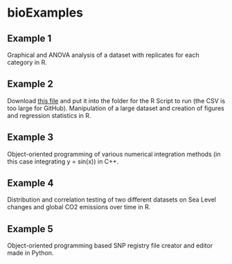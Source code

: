 # bioExamples

## Example 1
Graphical and ANOVA analysis of a dataset with replicates for each category in R.

## Example 2
Download [this file](https://drive.google.com/uc?export=download&id=1wanzy5r_kzWjQnBUdUTD5ZnbVSoAX1do) and put it into the folder for the R Script to run (the CSV is too large for GitHub).  Manipulation of a large dataset and creation of figures and regression statistics in R. 

## Example 3
Object-oriented programming of various numerical integration methods (in this case integrating y = sin(x)) in C++. 

## Example 4
Distribution and correlation testing of two different datasets on Sea Level changes and global CO2 emissions over time in R. 

## Example 5
Object-oriented programming based SNP registry file creator and editor made in Python. 

